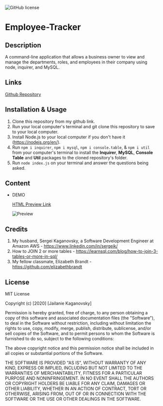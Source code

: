 ![GitHub license](https://img.shields.io/badge/license-MIT-blue.svg)

# Employee-Tracker

## Description
A command-line application that allows a business owner to view and manage the departments, roles, and employees in their company using node, inquirer, and MySQL.

## Links
[Github Repository](https://github.com/jkaganovsky/Employee-Tracker)

## Installation & Usage
1. Clone this repository from my github link.
1. Run your local computer's terminal and git clone this repository to save to your local computer.
1. Install Node.js to your local computer if you don't have it (https://nodejs.org/en/).
1. Run `npm i inquirer`, `npm i mysql`, `npm i console.table`, & `npm i util` from your computer's terminal to install the **Inquirer**, **MySQL**, **Console Table** and **Util** packages to the cloned repository's folder.
1. Run `node index.js` on your terminal and answer the questions being asked.

## Content
* DEMO

    [HTML Preview Link](https://drive.google.com/file/d/1GFaNG7Ga8Q1QYAofJCmbIKwbxb_-wvj-/view)

    ![Preview](./assets/images/Employee_Tracker.gif)

## Credits
1. My husband, Sergei Kaganovsky, a Software Development Engineer at Amazon AWS - https://www.linkedin.com/in/sergeik/
1. How to JOIN 2 or more tables - https://learnsql.com/blog/how-to-join-3-tables-or-more-in-sql/
1. My fellow classmate, Elizabeth Brandt - https://github.com/elizabethbrandt

## License
MIT License

Copyright (c) [2020] [Jailanie Kaganovsky]

Permission is hereby granted, free of charge, to any person obtaining a copy
of this software and associated documentation files (the "Software"), to deal
in the Software without restriction, including without limitation the rights
to use, copy, modify, merge, publish, distribute, sublicense, and/or sell
copies of the Software, and to permit persons to whom the Software is
furnished to do so, subject to the following conditions:

The above copyright notice and this permission notice shall be included in all
copies or substantial portions of the Software.

THE SOFTWARE IS PROVIDED "AS IS", WITHOUT WARRANTY OF ANY KIND, EXPRESS OR
IMPLIED, INCLUDING BUT NOT LIMITED TO THE WARRANTIES OF MERCHANTABILITY,
FITNESS FOR A PARTICULAR PURPOSE AND NONINFRINGEMENT. IN NO EVENT SHALL THE
AUTHORS OR COPYRIGHT HOLDERS BE LIABLE FOR ANY CLAIM, DAMAGES OR OTHER
LIABILITY, WHETHER IN AN ACTION OF CONTRACT, TORT OR OTHERWISE, ARISING FROM,
OUT OF OR IN CONNECTION WITH THE SOFTWARE OR THE USE OR OTHER DEALINGS IN THE
SOFTWARE.

